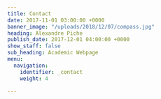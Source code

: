 ```yaml
---
title: Contact
date: 2017-11-01 03:00:00 +0000
banner_image: "/uploads/2018/12/07/compass.jpg"
heading: Alexandre Piche
publish_date: 2017-12-01 04:00:00 +0000
show_staff: false
sub_heading: Academic Webpage
menu:
  navigation:
    identifier: _contact
    weight: 4

---
```

